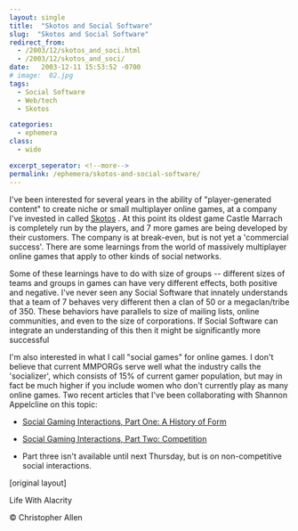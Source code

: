 ```yaml
---
layout: single
title:  "Skotos and Social Software"
slug:  "Skotos and Social Software"
redirect_from:
  - /2003/12/skotos_and_soci.html
  - /2003/12/skotos_and_soci/
date:   2003-12-11 15:53:52 -0700
# image:  02.jpg
tags: 
  - Social Software
  - Web/tech
  - Skotos

categories:
  - ephemera
class:
  - wide

excerpt_seperator: <!--more-->
permalink: /ephemera/skotos-and-social-software/
---
```


I've been interested for several years in the ability of "player-generated content" to create niche or small multiplayer online games, at a company I've invested in called [Skotos](http://www.skotos.net) . At this point its oldest game Castle Marrach is completely run by the players, and 7 more games are being developed by their customers. The company is at break-even, but is not yet a 'commercial success'. There are some learnings from the world of massively multiplayer online games that apply to other kinds of social networks.

Some of these learnings have to do with size of groups -- different sizes of teams and groups in games can have very different effects, both positive and negative. I've never seen any Social Software that innately understands that a team of 7 behaves very different then a clan of 50 or a megaclan/tribe of 350. These behaviors have parallels to size of mailing lists, online communities, and even to the size of corporations. If Social Software can integrate an understanding of this then it might be significantly more successful

I'm also interested in what I call "social games" for online games. I don't believe that current MMPORGs serve well what the industry calls the 'socializer', which consists of 15% of current gamer population, but may in fact be much higher if you include women who don't currently play as many online games. Two recent articles that I've been collaborating with Shannon Appelcline on this topic:  

* [Social Gaming Interactions, Part One: A History of Form](http://www.skotos.net/articles/TTnT_136.phtml)  
    
* [Social Gaming Interactions, Part Two: Competition](http://www.skotos.net/articles/TTnT_137.phtml)  
    
* Part three isn't available until next Thursday, but is on non-competitive social interactions.
    
[original layout]

Life With Alacrity

© Christopher Allen